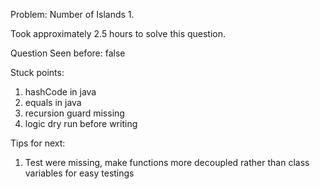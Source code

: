 Problem: Number of Islands 1.

Took approximately 2.5 hours to solve this question.

Question Seen before: false

Stuck points:
1. hashCode in java
2. equals in java
3. recursion guard missing
4. logic dry run before writing

Tips for next:
1. Test were missing, make functions more decoupled rather than class variables for easy testings

